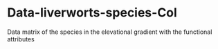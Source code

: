 # Data-liverworts-species-Col
Data matrix of the species in the elevational gradient with the functional attributes

